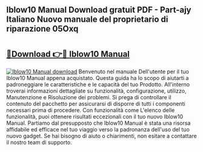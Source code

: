 ## Iblow10 Manual Download gratuit PDF - Part-ajy Italiano Nuovo manuale del proprietario di riparazione 05Oxq

# <h2><a href="http://dfepu95.blite.top/?on=Iblow10+Manual">🔗Download 👉🔴 Iblow10 Manual</a></h2>

[![Iblow10 Manual download](https://i.imgur.com/lujVjoI.png)](http://dfepu95.blite.top/?on=Iblow10+Manual)
Benvenuto nel manuale Dell'utente per il tuo Iblow10 Manual appena acquistato. Questa guida ha lo scopo di aiutarti a padroneggiare le caratteristiche e le capacità del tuo Prodotto. All'interno troverai informazioni dettagliate su funzionalità, configurazione, utilizzo, Manutenzione e Risoluzione dei problemi. Si prega di controllare il contenuto del pacchetto per assicurarsi di disporre di tutti i componenti necessari prima di procedere. Con funzionalità come L'elenco delle funzionalità, puoi ottenere risultati eccezionali con il tuo nuovo Iblow10 Manual. Partiamo dal presupposto che Iblow10 Manual è stata una risorsa affidabile ed efficace nel tuo viaggio verso la padronanza dell'uso del tuo nuovo gadget. Se hai bisogno di aiuto o chiarimenti, non esitare a contattare il nostro team di supporto.
